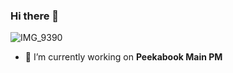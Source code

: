 ### Hi there 👋

![IMG_9390](https://user-images.githubusercontent.com/97294134/148550976-a9752c66-8288-4d3d-9d20-54bcc6dd8ee3.jpg)

- 📓 I’m currently working on **Peekabook Main PM** 






<!--
**stockton66785/stockton66785** is a ✨ _special_ ✨ repository because its `README.md` (this file) appears on your GitHub profile.

Here are some ideas to get you started:

- 🔭 I’m currently working on ...
- 🌱 I’m currently learning ...
- 👯 I’m looking to collaborate on ...
- 🤔 I’m looking for help with ...
- 💬 Ask me about ...
- 📫 How to reach me: ...
- 😄 Pronouns: ...
- ⚡ Fun fact: ...
-->
